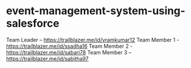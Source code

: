 # event-management-system-using-salesforce
Team Leader – https://trailblazer.me/id/vramkumar12
Team Member 1 - https://trailblazer.me/id/ssadha16
Team Member 2 - https://trailblazer.me/id/sabari78
Team Member 3 – https://trailblazer.me/id/sabitha97
